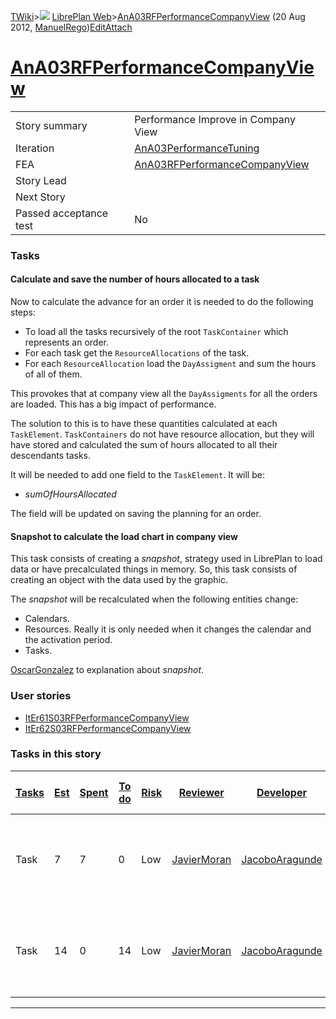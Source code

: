 [TWiki](/twiki/Main/WebHome)&gt;![](/twiki/TWiki/TWikiDocGraphics/web-bg-small.gif) [LibrePlan Web](/twiki/LibrePlan/WebHome)&gt;[AnA03RFPerformanceCompanyView](http://wiki.libreplan-enterprise.com/twiki/LibrePlan/AnA03RFPerformanceCompanyView "Topic revision: 5 (20 Aug 2012 - 09:52:44)") (20 Aug 2012, [ManuelRego](/twiki/Main/ManuelRego))[Edit](http://wiki.libreplan-enterprise.com/twiki/bin/edit/LibrePlan/AnA03RFPerformanceCompanyView?t=1520337828 "Edit this topic text")[Attach](/twiki/bin/attach/LibrePlan/AnA03RFPerformanceCompanyView "Attach an image or document to this topic")

 [AnA03RFPerformanceCompanyView](/twiki/LibrePlan/AnA03RFPerformanceCompanyView)
=========================================================================================================================================



|                        |                                                                                          |
|------------------------|------------------------------------------------------------------------------------------|
| Story summary          | Performance Improve in Company View                                                      |
| Iteration              | [AnA03PerformanceTuning](/twiki/LibrePlan/AnA03PerformanceTuning)               |
| FEA                    | [AnA03RFPerformanceCompanyView](/twiki/LibrePlan/AnA03RFPerformanceCompanyView) |
| Story Lead             |                                                                                          |
| Next Story             |                                                                                          |
| Passed acceptance test | No                                                                                       |

###  Tasks



####  Calculate and save the number of hours allocated to a task

Now to calculate the advance for an order it is needed to do the following steps:

-   To load all the tasks recursively of the root `TaskContainer` which represents an order.
-   For each task get the `ResourceAllocations` of the task.
-   For each `ResourceAllocation` load the `DayAssigment` and sum the hours of all of them.

This provokes that at company view all the `DayAssigments` for all the orders are loaded. This has a big impact of performance.

The solution to this is to have these quantities calculated at each `TaskElement`. `TaskContainers` do not have resource allocation, but they will have stored and calculated the sum of hours allocated to all their descendants tasks.

It will be needed to add one field to the `TaskElement`. It will be:

-   *sumOfHoursAllocated*

The field will be updated on saving the planning for an order.



####  Snapshot to calculate the load chart in company view

This task consists of creating a *snapshot*, strategy used in LibrePlan to load data or have precalculated things in memory. So, this task consists of creating an object with the data used by the graphic.

The *snapshot* will be recalculated when the following entities change:

-   Calendars.
-   Resources. Really it is only needed when it changes the calendar and the activation period.
-   Tasks.

[OscarGonzalez](/twiki/Main/OscarGonzalez) to explanation about *snapshot*.

###  User stories

-   [ItEr61S03RFPerformanceCompanyView](/twiki/LibrePlan/ItEr61S03RFPerformanceCompanyView)
-   [ItEr62S03RFPerformanceCompanyView](/twiki/LibrePlan/ItEr62S03RFPerformanceCompanyView)

###  Tasks in this story



| [Tasks](http://wiki.libreplan-enterprise.com/twiki/LibrePlan/AnA03RFPerformanceCompanyView?sortcol=0;table=2;up=0#sorted_table "Sort by this column") | [Est](http://wiki.libreplan-enterprise.com/twiki/LibrePlan/AnA03RFPerformanceCompanyView?sortcol=1;table=2;up=0#sorted_table "Sort by this column") | [Spent](http://wiki.libreplan-enterprise.com/twiki/LibrePlan/AnA03RFPerformanceCompanyView?sortcol=2;table=2;up=0#sorted_table "Sort by this column") | [To do](http://wiki.libreplan-enterprise.com/twiki/LibrePlan/AnA03RFPerformanceCompanyView?sortcol=3;table=2;up=0#sorted_table "Sort by this column") | [Risk](http://wiki.libreplan-enterprise.com/twiki/LibrePlan/AnA03RFPerformanceCompanyView?sortcol=4;table=2;up=0#sorted_table "Sort by this column") | [Reviewer](http://wiki.libreplan-enterprise.com/twiki/LibrePlan/AnA03RFPerformanceCompanyView?sortcol=5;table=2;up=0#sorted_table "Sort by this column") | [Developer](http://wiki.libreplan-enterprise.com/twiki/LibrePlan/AnA03RFPerformanceCompanyView?sortcol=6;table=2;up=0#sorted_table "Sort by this column") | [Task Name](http://wiki.libreplan-enterprise.com/twiki/LibrePlan/AnA03RFPerformanceCompanyView?sortcol=7;table=2;up=0#sorted_table "Sort by this column") | [Start Date](http://wiki.libreplan-enterprise.com/twiki/LibrePlan/AnA03RFPerformanceCompanyView?sortcol=8;table=2;up=0#sorted_table "Sort by this column") | [Est End Date](http://wiki.libreplan-enterprise.com/twiki/LibrePlan/AnA03RFPerformanceCompanyView?sortcol=9;table=2;up=0#sorted_table "Sort by this column") | [End Date](http://wiki.libreplan-enterprise.com/twiki/LibrePlan/AnA03RFPerformanceCompanyView?sortcol=10;table=2;up=0#sorted_table "Sort by this column") |
|----------------------------------------------------------------------------------------------------------------------------------------------------------------|--------------------------------------------------------------------------------------------------------------------------------------------------------------|----------------------------------------------------------------------------------------------------------------------------------------------------------------|----------------------------------------------------------------------------------------------------------------------------------------------------------------|---------------------------------------------------------------------------------------------------------------------------------------------------------------|-------------------------------------------------------------------------------------------------------------------------------------------------------------------|--------------------------------------------------------------------------------------------------------------------------------------------------------------------|--------------------------------------------------------------------------------------------------------------------------------------------------------------------|---------------------------------------------------------------------------------------------------------------------------------------------------------------------|-----------------------------------------------------------------------------------------------------------------------------------------------------------------------|--------------------------------------------------------------------------------------------------------------------------------------------------------------------|
| Task                                                                                                                                                           | 7                                                                                                                                                            | 7                                                                                                                                                              | 0                                                                                                                                                              | Low                                                                                                                                                           | [JavierMoran](/twiki/Main/JavierMoran)                                                                                                                   | [JacoboAragunde](/twiki/Main/JacoboAragunde)                                                                                                              | [Calculate and save the number of hours allocated to a task](/twiki/LibrePlan/AnA03RFPerformanceCompanyView#TasK1)                                        |                                                                                                                                                                     |                                                                                                                                                                       |                                                                                                                                                                    |
| Task                                                                                                                                                           | 14                                                                                                                                                           | 0                                                                                                                                                              | 14                                                                                                                                                             | Low                                                                                                                                                           | [JavierMoran](/twiki/Main/JavierMoran)                                                                                                                   | [JacoboAragunde](/twiki/Main/JacoboAragunde)                                                                                                              | [Snapshot to calculate the load chart in company view](/twiki/LibrePlan/AnA03RFPerformanceCompanyView#TasK2)                                              |                                                                                                                                                                     |                                                                                                                                                                       |                                                                                                                                                                    |

------------------------------------------------------------------------
